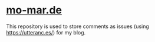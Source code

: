 # [mo-mar.de](https://mo-mar.de/)
This repository is used to store comments as issues (using https://utteranc.es/) for my blog.
